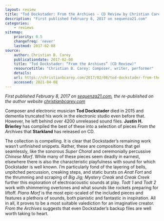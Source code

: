 ```yaml
---
layout: review
title: "Tod Dockstader: From the Archives - CD Review by Christian Carey"
description: "First published February 8, 2017 on sequenza21.com"
categories:
    - reviews
sitemap:
    priority: 0.5
    changefreq: 'never'
    lastmod: 2017-02-08
source:
    author: Christian B. Carey
    publicationdate: 2017-02-08
    title: "Tod Dockstader: “From the Archives” (CD Review)"
    resourcetitle: "Christian B. Carey: Composer, writer, performer"
    details:
    url: https://christianbcarey.com/2017/02/08/tod-dockstader-from-the-archives-cd-review/
    accessed: 2021-04-08
---
```


_First published February 8, 2017 on <a href="https://www.sequenza21.com/" target="_blank">sequenza21.com</a>, the re-published on the author website <a href="https://christianbcarey.com/" target="_blank">christianbcarey.com</a>_

Composer and electronic musician **Tod Dockstader** died in 2015 and dementia truncated his work in the electronic studio even before that. However, he left behind over 4200 unreleased sound files. **Justin H. Brierley** has compiled the best of these into a selection of pieces _From the Archives_ that **Starkland** has released on CD.

The collection is compelling. It is clear that Dockstader’s remaining work wasn’t unfinished snippets. Rather, these are compositions that gel seamlessly, like the sonorous _Super Choral_ and ceremonially percussive _Chinese Morf_. While many of these pieces seem deadly in earnest, elsewhere there is also the characteristic playfulness with sound for which Dockstader is well known. I’m particularly fond of the layering of bells, unpitched percussion, creaking steps, and static bursts on _Anat Fort_ and the thrumming and scraping of _Big Jig; Mystery Creak_ and _Creak Creek_ further this exploration of electroacoustic sounds at play. _Todt 1_ and _Todt 2_ work with shimmering overtones and what sounds like rockets preparing for liftoff. _Piano Morf_ is the most epic-scaled of the included pieces and features a plethora of sounds, both pianistic and fantastic in inspiration. All in all, it proves to be a most suitable valediction for an imaginative creator. _From the Archives_ suggests that even Dockstader’s backup files are well worth taking to heart.

[//]: <> (https://christianbcarey.com/2017/02/08/tod-dockstader-from-the-archives-cd-review/)